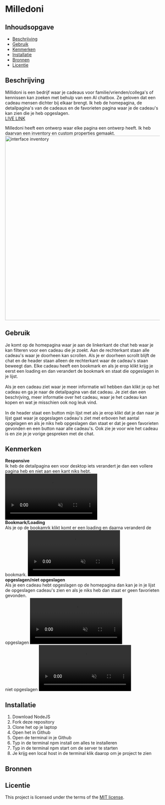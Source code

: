 # Milledoni

## Inhoudsopgave

  * [Beschrijving](#beschrijving)
  * [Gebruik](#gebruik)
  * [Kenmerken](#kenmerken)
  * [Installatie](#installatie)
  * [Bronnen](#bronnen)
  * [Licentie](#licentie)

## Beschrijving
Millidoni is een bedrijf waar je cadeaus voor familie/vrienden/collega's of kennissen kan zoeken met behulp van een AI chatbox. Ze geloven dat een cadeau mensen dichter bij elkaar brengt.
Ik heb de homepagina, de detailpagina's van de cadeaus en de favorieten pagina waar je de cadeau's kan zien die je heb opgeslagen. <br>
[LIVE LINK](https://the-web-is-for-everyone-interactive-bcfb.onrender.com/)

Milledoni heeft een ontwerp waar elke pagina een ontwerp heeft. Ik heb daarvan een inventory en custom properties gemaakt.  
<img width="601" alt="interface inventory" src="https://github.com/user-attachments/assets/0ab7b7aa-7cc5-4da5-bd1f-c57611fe83a9" />


## Gebruik
Je komt op de homepagina waar je aan de linkerkant de chat heb waar je kan filteren voor een cadeau die je zoekt. Aan de rechterkant staan alle cadeau's waar je doorheen kan scrollen. Als je er doorheen scrollt blijft de chat en de header staan alleen de rechterkant waar de cadeau's staan beweegt dan. Elke cadeau heeft een bookmark en als je erop klikt krijg je eerst een loading en dan verandert de bookmark en staat die opgeslagen in je lijst.<br> 
<br>
Als je een cadeau ziet waar je meer informatie wil hebben dan klikt je op het cadeau en ga je naar de detailpagina van dat cadeau. Je ziet dan een beschrjving, meer informatie over het cadeau, waar je het cadeau kan kopen en wat je misschien ook nog leuk vind. <br>
<br>
In de header staat een button mijn lijst met als je erop klikt dat je dan naar je lijst gaat waar je opgeslagen cadeau's ziet met erboven het aantal opgelagen en als je niks heb opgeslagen dan staat er dat je geen favorieten gevonden en een button naar alle cadeau's. Ook zie je voor wie het cadeau is en zie je je vorige gespreken met de chat. 

## Kenmerken

**Responsive** <br>
Ik heb de detailpagina een voor desktop iets verandert je dan een vollere pagina heb en niet aan een kant niks hebt. 
<video src="https://github.com/user-attachments/assets/799b63e4-3aa3-4ae6-9870-28ce40eb9d1c" controls muted autoplay playsinline></video>
<br>
**Bookmark/Loading** <br>
Als je op de bookamrk klikt komt er een loading en daarna veranderd de bookmark.
<video src="https://github.com/user-attachments/assets/0a737548-22d7-4870-b0ad-59212da1a033" controls muted autoplay playsinline></video>
<br>
**opgeslagen/niet opgeslagen** <br>
Als je een cadeau hebt opgeslagen op de homepagina dan kan je in je lijst de opgeslagen cadeau's zien en als je niks heb dan staat er geen favorieten gevonden. 
<br>
opgeslagen 
<video src="https://github.com/user-attachments/assets/5fee3b2e-010c-45e2-b6c9-c427cefa9ee0" controls muted autoplay playsinline></video>
<br>
niet opgeslagen
<video src="https://github.com/user-attachments/assets/5a7d6662-0e16-4d43-8c22-97fcca93a1f0" controls muted autoplay playsinline></video>











## Installatie
1. Download NodeJS
2. Fork deze repository
3. Clone het op je laptop
4. Open het in Github
5. Open de terminal in je Github
6. Typ in de terminal npm install om alles te installeren 
7. Typ in de terminal npm start om de server te starten
8. Je krijg een local host in de terminal klik daarop om je project te zien


## Bronnen

## Licentie

This project is licensed under the terms of the [MIT license](./LICENSE).
